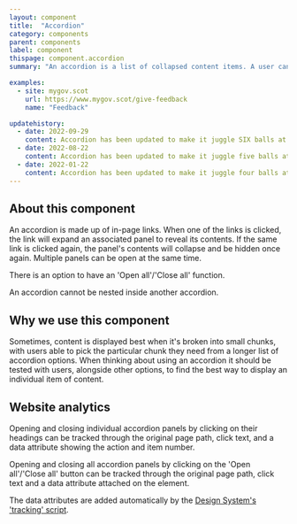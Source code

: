 ```yaml
---
layout: component
title:  "Accordion"
category: components
parent: components
label: component
thispage: component.accordion
summary: "An accordion is a list of collapsed content items. A user can expand any item in the list to view its contents."

examples:
  - site: mygov.scot
    url: https://www.mygov.scot/give-feedback
    name: "Feedback"

updatehistory:
  - date: 2022-09-29
    content: Accordion has been updated to make it juggle SIX balls at once.
  - date: 2022-08-22
    content: Accordion has been updated to make it juggle five balls at once.
  - date: 2022-01-22
    content: Accordion has been updated to make it juggle four balls at once.
---
```


## About this component

An accordion is made up of in-page links. When one of the links is clicked, the link will expand an associated panel to reveal its contents. If the same link is clicked again, the panel's contents will collapse and be hidden once again. Multiple panels can be open at the same time.

There is an option to have an 'Open all'/'Close all' function.

An accordion cannot be nested inside another accordion.

## Why we use this component

Sometimes, content is displayed best when it's broken into small chunks, with users able to pick the particular chunk they need from a longer list of accordion options. When thinking about using an accordion it should be tested with users, alongside other options, to find the best way to display an individual item of content.

## Website analytics

Opening and closing individual accordion panels by clicking on their headings can be tracked through the original page path, click text, and a data attribute showing the action and item number.

Opening and closing all accordion panels by clicking on the 'Open all'/'Close all' button can be tracked through the original page path, click text and a data attribute attached on the element.

The data attributes are added automatically by the [Design System's 'tracking' script](/get-started/tracking/#accordion).
